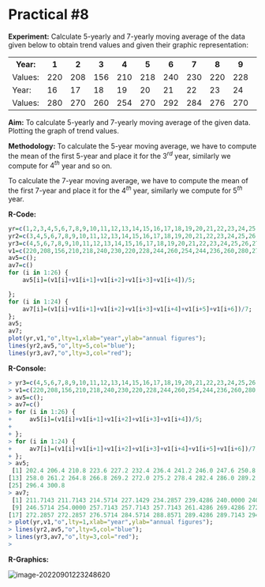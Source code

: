 # Practical #8

**Experiment:** Calculate 5-yearly and 7-yearly moving average of the data given below to obtain trend values and given their graphic representation:

<table>  
  <tr>  
    <th>Year:</th>  
    <th>1</th>  
    <th>2</th>
    <th>3</th>  
    <th>4</th>  
    <th>5</th>
    <th>6</th>  
    <th>7</th>  
    <th>8</th>
    <th>9</th>  
    <th>10</th>  
    <th>11</th>
    <th>12</th>  
    <th>13</th>  
    <th>14</th>  
    <th>15</th>
  </tr>  
  <tr>  
    <td>Values:</td>
    <td>220</td>  
    <td>208</td>  
    <td>156</td>  
    <td>210</td>  
    <td>218</td>  
    <td>240</td>  
    <td>230</td>  
    <td>220</td>  
    <td>228</td>  
    <td>244</td>  
    <td>260</td>  
    <td>254</td>  
    <td>244</td>  
    <td>236</td>  
    <td>250</td>  
  </tr>  
  <tr> 
    <td>Year:</td> 
    <td>16</td>  
    <td>17</td>  
    <td>18</td> 
    <td>19</td>  
    <td>20</td>  
    <td>21</td> 
    <td>22</td>  
    <td>23</td>  
    <td>24</td> 
    <td>25</td>  
    <td>26</td>  
    <td>27</td> 
    <td>28</td>  
    <td>29</td>  
    <td>30</td>  
  </tr>  
  <tr> 
    <td>Values:</td>
    <td>280</td>  
    <td>270</td>  
    <td>260</td> 
    <td>254</td>  
    <td>270</td>  
    <td>292</td> 
    <td>284</td>  
    <td>276</td>  
    <td>270</td> 
    <td>290</td>  
    <td>310</td>  
    <td>300</td> 
    <td>296</td>  
    <td>286</td>  
    <td>312</td>  
  </tr>  
</table>

**Aim:** To calculate 5-yearly and 7-yearly moving average of the given data. Plotting  the graph of trend values.

**Methodology:** To calculate the 5-year moving average, we have to compute the mean of the first 5-year and place it for the $3^{rd}$  year, similarly we compute for $4^{th}$ year and so on. 

To calculate the 7-year moving average, we have to compute the mean of the first 7-year and place it for the $4^{th}$  year, similarly we compute for $5^{th}$ year.

**R-Code:** 

```R
yr=c(1,2,3,4,5,6,7,8,9,10,11,12,13,14,15,16,17,18,19,20,21,22,23,24,25,26,27,28,29,30);
yr2=c(3,4,5,6,7,8,9,10,11,12,13,14,15,16,17,18,19,20,21,22,23,24,25,26,27,28);
yr3=c(4,5,6,7,8,9,10,11,12,13,14,15,16,17,18,19,20,21,22,23,24,25,26,27);
v1=c(220,208,156,210,218,240,230,220,228,244,260,254,244,236,260,280,270,260,254,270,292,284,276,270,290,310,300,296,286,312);
av5=c();
av7=c()
for (i in 1:26) {
    av5[i]=(v1[i]+v1[i+1]+v1[i+2]+v1[i+3]+v1[i+4])/5;

};
for (i in 1:24) {
    av7[i]=(v1[i]+v1[i+1]+v1[i+2]+v1[i+3]+v1[i+4]+v1[i+5]+v1[i+6])/7;
};
av5;
av7;
plot(yr,v1,"o",lty=1,xlab="year",ylab="annual figures");
lines(yr2,av5,"o",lty=5,col="blue");
lines(yr3,av7,"o",lty=3,col="red");
```

**R-Console:** 

```R
> yr3=c(4,5,6,7,8,9,10,11,12,13,14,15,16,17,18,19,20,21,22,23,24,25,26,27);
> v1=c(220,208,156,210,218,240,230,220,228,244,260,254,244,236,260,280,270,260,254,270,292,284,276,270,290,310,300,296,286,312);
> av5=c();
> av7=c()
> for (i in 1:26) {
+     av5[i]=(v1[i]+v1[i+1]+v1[i+2]+v1[i+3]+v1[i+4])/5;
+ 
+ };
> for (i in 1:24) {
+     av7[i]=(v1[i]+v1[i+1]+v1[i+2]+v1[i+3]+v1[i+4]+v1[i+5]+v1[i+6])/7;
+ };
> av5;
 [1] 202.4 206.4 210.8 223.6 227.2 232.4 236.4 241.2 246.0 247.6 250.8 254.8
[13] 258.0 261.2 264.8 266.8 269.2 272.0 275.2 278.4 282.4 286.0 289.2 293.2
[25] 296.4 300.8
> av7;
 [1] 211.7143 211.7143 214.5714 227.1429 234.2857 239.4286 240.0000 240.8571
 [9] 246.5714 254.0000 257.7143 257.7143 257.7143 261.4286 269.4286 272.8571
[17] 272.2857 272.2857 276.5714 284.5714 288.8571 289.4286 289.7143 294.8571
> plot(yr,v1,"o",lty=1,xlab="year",ylab="annual figures");
> lines(yr2,av5,"o",lty=5,col="blue");
> lines(yr3,av7,"o",lty=3,col="red");
> 
```

**R-Graphics:**

![image-20220901223248620](C:\Users\Pranav\AppData\Roaming\Typora\typora-user-images\image-20220901223248620.png)
